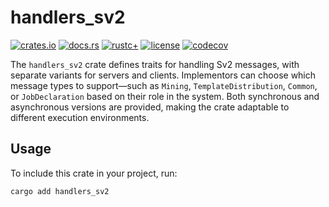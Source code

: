 
# handlers_sv2

[![crates.io](https://img.shields.io/crates/v/handlers_sv2.svg)](https://crates.io/crates/handlers_sv2)
[![docs.rs](https://docs.rs/handlers_sv2/badge.svg)](https://docs.rs/handlers_sv2)
[![rustc+](https://img.shields.io/badge/rustc-1.75.0%2B-lightgrey.svg)](https://blog.rust-lang.org/2023/12/28/Rust-1.75.0.html)
[![license](https://img.shields.io/badge/license-MIT%2FApache--2.0-blue.svg)](https://github.com/stratum-mining/stratum/blob/main/LICENSE.md)
[![codecov](https://codecov.io/gh/stratum-mining/stratum/branch/main/graph/badge.svg?flag=handlers_sv2-coverage)](https://codecov.io/gh/stratum-mining/stratum)

The `handlers_sv2` crate defines traits for handling Sv2 messages, with separate variants for servers and clients. Implementors can choose which message types to support—such as `Mining`, `TemplateDistribution`, `Common`, or `JobDeclaration` based on their role in the system. Both synchronous and asynchronous versions are provided, making the crate adaptable to different execution environments.

## Usage
To include this crate in your project, run:

```bash
cargo add handlers_sv2
```